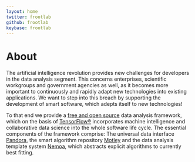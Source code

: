 ```yaml
---
layout: home
twitter: frootlab
github: frootlab
keybase: frootlab
---
```


# About

The artificial intelligence revolution provides new challenges for developers in
the data analysis segment. This concerns enterprises, scientific workgroups and
government agencies as well, as it becomes more important to continuously and
rapidly adapt new technologies into existing applications. We want to step into
this breach by supporting the development of smart software, which adepts itself
to new technologies!

To that end we provide a [free and open
source](https://www.gnu.org/philosophy/floss-and-foss.en.html) data analysis
framework, which on the basis of [TensorFlow®](https://www.tensorflow.org/)
incorporates machine intelligence and collaborative data science into the whole
software life cycle. The essential components of the framework comprise: The
universal data interface [Pandora](pandora.html), the smart algorithm repository
[Motley](motley.html) and the data analysis template system [Nemoa](nemoa.html),
which abstracts explicit algorithms to currently best fitting.
